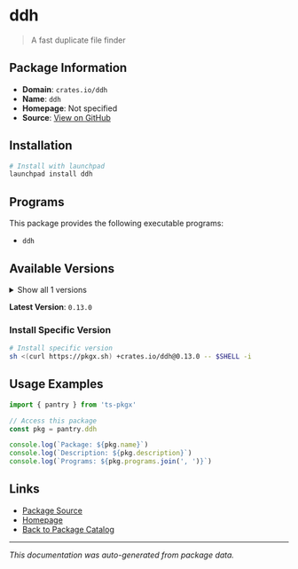 # ddh

> A fast duplicate file finder

## Package Information

- **Domain**: `crates.io/ddh`
- **Name**: `ddh`
- **Homepage**: Not specified
- **Source**: [View on GitHub](https://github.com/pkgxdev/pantry/tree/main/projects/crates.io/ddh/package.yml)

## Installation

```bash
# Install with launchpad
launchpad install ddh
```

## Programs

This package provides the following executable programs:

- `ddh`

## Available Versions

<details>
<summary>Show all 1 versions</summary>

- `0.13.0`

</details>

**Latest Version**: `0.13.0`

### Install Specific Version

```bash
# Install specific version
sh <(curl https://pkgx.sh) +crates.io/ddh@0.13.0 -- $SHELL -i
```

## Usage Examples

```typescript
import { pantry } from 'ts-pkgx'

// Access this package
const pkg = pantry.ddh

console.log(`Package: ${pkg.name}`)
console.log(`Description: ${pkg.description}`)
console.log(`Programs: ${pkg.programs.join(', ')}`)
```

## Links

- [Package Source](https://github.com/pkgxdev/pantry/tree/main/projects/crates.io/ddh/package.yml)
- [Homepage](#)
- [Back to Package Catalog](../package-catalog.md)

---

*This documentation was auto-generated from package data.*
